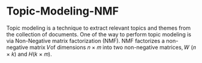 # Topic-Modeling-NMF
Topic modeling is a technique to extract relevant topics and themes from the collection of documents. One of the way to perform topic modeling is via Non-Negative matrix factorization (NMF). NMF factorizes a non-negative matrix 𝑉of dimensions 𝑛 × 𝑚 into two non-negative  matrices, 𝑊 (𝑛 × 𝑘) and 𝐻(𝑘 × 𝑚).
